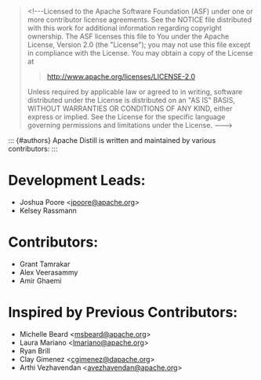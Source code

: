 > \<!\-\--Licensed to the Apache Software Foundation (ASF) under one or
> more contributor license agreements. See the NOTICE file distributed
> with this work for additional information regarding copyright
> ownership. The ASF licenses this file to You under the Apache License,
> Version 2.0 (the \"License\"); you may not use this file except in
> compliance with the License. You may obtain a copy of the License at
>
> > <http://www.apache.org/licenses/LICENSE-2.0>
>
> Unless required by applicable law or agreed to in writing, software
> distributed under the License is distributed on an \"AS IS\" BASIS,
> WITHOUT WARRANTIES OR CONDITIONS OF ANY KIND, either express or
> implied. See the License for the specific language governing
> permissions and limitations under the License. \-\--\>

::: {#authors}
Apache Distill is written and maintained by various contributors:
:::

# Development Leads:

-   Joshua Poore \<<jpoore@apache.org>\>
-   Kelsey Rassmann

# Contributors:

-   Grant Tamrakar
-   Alex Veerasammy
-   Amir Ghaemi

# Inspired by Previous Contributors:

-   Michelle Beard \<<msbeard@apache.org>\>
-   Laura Mariano \<<lmariano@apache.org>\>
-   Ryan Brill
-   Clay Gimenez \<<cgimenez@dapache.org>\>
-   Arthi Vezhavendan \<<avezhavendan@apache.org>\>
